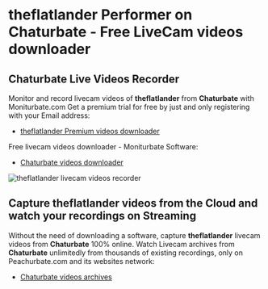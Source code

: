 # theflatlander Performer on Chaturbate - Free LiveCam videos downloader

## Chaturbate Live Videos Recorder

Monitor and record livecam videos of **theflatlander** from **Chaturbate** with Moniturbate.com
Get a premium trial for free by just and only registering with your Email address:
* [theflatlander Premium videos downloader](https://moniturbate.com/request-demo-licence-key.html)

Free livecam videos downloader - Moniturbate Software:
* [Chaturbate videos downloader](https://moniturbate.com/moniturbate-download-software.html)

![theflatlander livecam videos recorder](https://peachurnet.com/templates/moniturbate-software.png)


## Capture theflatlander videos from the Cloud and watch your recordings on Streaming

Without the need of downloading a software, capture **theflatlander** livecam videos from **Chaturbate** 100% online.
Watch Livecam archives from **Chaturbate** unlimitedly from thousands of existing recordings, only on Peachurbate.com and its websites network:
* [Chaturbate videos archives](https://peachurnet.com/)